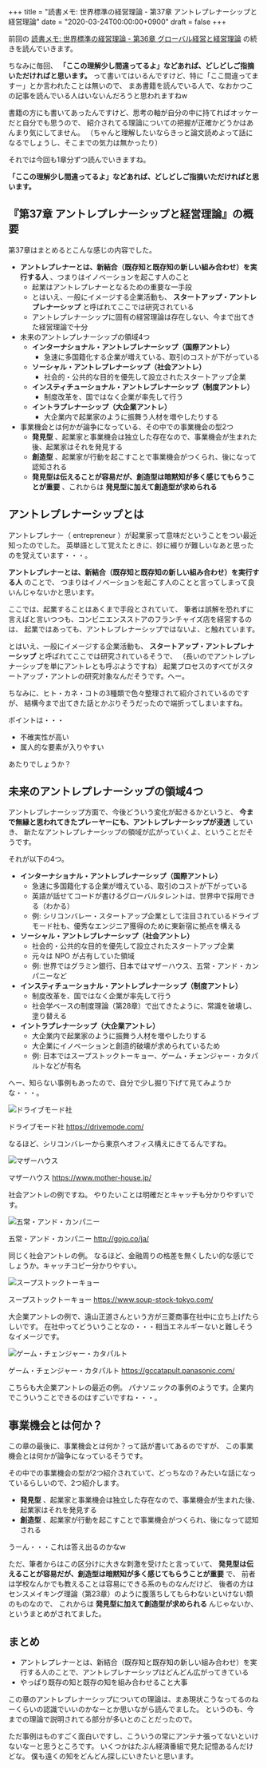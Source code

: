 +++
title = "読書メモ: 世界標準の経営理論 - 第37章 アントレプレナーシップと経営理論"
date = "2020-03-24T00:00:00+0900"
draft = false
+++

前回の [読書メモ: 世界標準の経営理論 - 第36章 グローバル経営と経営理論](/biz/20200323/) の続きを読んでいきます。

ちなみに毎回、
**「ここの理解少し間違ってるよ」などあれば、どしどしご指摘いただければと思います。**
って書いてはいるんですけど、特に「ここ間違ってますー」とか言われたことは無いので、
まあ書籍を読んでいる人で、なおかつこの記事を読んでいる人はいないんだろうと思われますねw

書籍の方にも書いてあったんですけど、思考の軸が自分の中に持てればオッケーだと自分でも思うので、
紹介されてる理論についての把握が正確かどうかはあんまり気にしてません。
（ちゃんと理解したいならきっと論文読めよって話になるでしょうし、そこまでの気力は無かったり）

それでは今回も1章分ずつ読んでいきますね。

**「ここの理解少し間違ってるよ」などあれば、どしどしご指摘いただければと思います。**



## 『第37章 アントレプレナーシップと経営理論』の概要

第37章はまとめるとこんな感じの内容でした。

- **アントレプレナーとは、新結合（既存知と既存知の新しい組み合わせ）を実行する人** 、つまりはイノベーションを起こす人のこと
    - 起業はアントレプレナーとなるための重要な一手段
    - とはいえ、一般にイメージする企業活動も、 **スタートアップ・アントレプレナーシップ** と呼ばれてここでは研究されている
    - アントレプレナーシップに固有の経営理論は存在しない、今まで出てきた経営理論で十分
- 未来のアントレプレナーシップの領域4つ
    - **インターナショナル・アントレプレナーシップ（国際アントレ）**
        - 急速に多国籍化する企業が増えている、取引のコストが下がっている
    - **ソーシャル・アントレプレナーシップ（社会アントレ）**
        - 社会的・公共的な目的を優先して設立されたスタートアップ企業
    - **インスティチューショナル・アントレプレナーシップ（制度アントレ）**
        - 制度改革を、国ではなく企業が率先して行う
    - **イントラプレナーシップ（大企業アントレ）**
        - 大企業内で起業家のように振舞う人材を増やしたりする
- 事業機会とは何かが論争になっている、その中での事業機会の型2つ
    - **発見型** 、起業家と事業機会は独立した存在なので、事業機会が生まれた後、起業家はそれを発見する
    - **創造型** 、起業家が行動を起こすことで事業機会がつくられ、後になって認知される
    - **発見型は伝えることが容易だが、創造型は暗黙知が多く感じてもらうことが重要** 、これからは **発見型に加えて創造型が求められる**

## アントレプレナーシップとは

アントレプレナー（ entrepreneur ）が起業家って意味だということをつい最近知ったのでした。
英単語として覚えたときに、妙に綴りが難しいなあと思ったのを覚えています・・・。

**アントレプレナーとは、新結合（既存知と既存知の新しい組み合わせ）を実行する人** のことで、
つまりはイノベーションを起こす人のことと言ってしまって良いんじゃないかと思います。

ここでは、起業することはあくまで手段とされていて、
筆者は誤解を恐れずに言えばと言いつつも、コンビニエンスストアのフランチャイズ店を経営するのは、
起業ではあっても、アントレプレナーシップではないよ、と触れています。

とはいえ、一般にイメージする企業活動も、 **スタートアップ・アントレプレナーシップ** と呼ばれてここでは研究されているそうで、
（長いのでアントレプレナーシップを単にアントレとも呼ぶようですね）
起業プロセスのすべてがスタートアップ・アントレの研究対象なんだそうです。へー。

ちなみに、ヒト・カネ・コトの3種類で色々整理されて紹介されているのですが、
結構今まで出てきた話とかぶりそうだったので端折ってしまいますね。

ポイントは・・・

- 不確実性が高い
- 属人的な要素が入りやすい

あたりでしょうか？



## 未来のアントレプレナーシップの領域4つ

アントレプレナーシップ方面で、今後どういう変化が起きるかというと、
**今まで無縁と思われてきたプレーヤーにも、アントレプレナーシップが浸透** していき、
新たなアントレプレナーシップの領域が広がっていくよ、ということだそうです。

それが以下の4つ。

- **インターナショナル・アントレプレナーシップ（国際アントレ）**
    - 急速に多国籍化する企業が増えている、取引のコストが下がっている
    - 英語が話せてコードが書けるグローバルタレントは、世界中で採用できる（わかる）
    - 例: シリコンバレー・スタートアップ企業として注目されているドライブモード社も、優秀なエンジニア獲得のために東新宿に拠点を構える
- **ソーシャル・アントレプレナーシップ（社会アントレ）**
    - 社会的・公共的な目的を優先して設立されたスタートアップ企業
    - 元々は NPO が占有していた領域
    - 例: 世界ではグラミン銀行、日本ではマザーハウス、五常・アンド・カンパニーなど
- **インスティチューショナル・アントレプレナーシップ（制度アントレ）**
    - 制度改革を、国ではなく企業が率先して行う
    - 社会学ベースの制度理論（第28章）で出てきたように、常識を破壊し、塗り替える
- **イントラプレナーシップ（大企業アントレ）**
    - 大企業内で起業家のように振舞う人材を増やしたりする
    - 大企業にイノベーションと創造的破壊が求められているため
    - 例: 日本ではスープストックトーキョー、ゲーム・チェンジャー・カタパルトなどが有名

へー、知らない事例もあったので、自分で少し掘り下げて見てみようかな・・・。

![ドライブモード社](/img/2020/03/theory37-01.png)

ドライブモード社 https://drivemode.com/

なるほど、シリコンバレーから東京へオフィス構えにきてるんですね。

![マザーハウス](/img/2020/03/theory37-02.png)

マザーハウス https://www.mother-house.jp/

社会アントレの例ですね。
やりたいことは明確だとキャッチも分かりやすいです。

![五常・アンド・カンパニー](/img/2020/03/theory37-03.png)

五常・アンド・カンパニー http://gojo.co/ja/

同じく社会アントレの例。
なるほど、金融周りの格差を無くしたい的な感じでしょうか。キャッチコピー分かりやすい。

![スープストックトーキョー](/img/2020/03/theory37-04.png)

スープストックトーキョー https://www.soup-stock-tokyo.com/

大企業アントレの例で、遠山正道さんという方が三菱商事在社中に立ち上げたらしいです。
在社中ってどういうことなの・・・相当エネルギーないと難しそうなイメージです。

![ゲーム・チェンジャー・カタパルト](/img/2020/03/theory37-05.png)

ゲーム・チェンジャー・カタパルト https://gccatapult.panasonic.com/

こちらも大企業アントレの最近の例。
パナソニックの事例のようです。企業内でこういうことできるのはすごいですね・・・。



## 事業機会とは何か？

この章の最後に、事業機会とは何か？って話が書いてあるのですが、
この事業機会とは何かが論争になっているそうです。

その中での事業機会の型が2つ紹介されていて、どっちなの？みたいな話になっているらしいので、2つ紹介します。

- **発見型** 、起業家と事業機会は独立した存在なので、事業機会が生まれた後、起業家はそれを発見する
- **創造型** 、起業家が行動を起こすことで事業機会がつくられ、後になって認知される

うーん・・・これは答え出るのかなw

ただ、筆者からはこの区分けに大きな刺激を受けたと言っていて、
**発見型は伝えることが容易だが、創造型は暗黙知が多く感じてもらうことが重要** で、
前者は学校なんかでも教えることは容易にできる系のものなんだけど、
後者の方はセンスメイキング理論（第23章）のように腹落ちしてもらわないといけない類のものなので、
これからは **発見型に加えて創造型が求められる** んじゃないか、というまとめがされてました。



## まとめ

- アントレプレナーとは、新結合（既存知と既存知の新しい組み合わせ）を実行する人のことで、アントレプレナーシップはどんどん広がってきている
- やっぱり既存の知と既存の知を組み合わせること大事

この章のアントレプレナーシップについての理論は、まあ現状こうなってるのねーくらいの認識でいいのかなーとか思いながら読んでました。
というのも、今までの理論で説明されてる部分が多いとのことだったので。

ただ事例はものすごく面白いですし、こういうの常にアンテナ張ってないといけないなーと思うところです。
いくつかはたぶん経済番組で見た記憶あるんだけどな。
僕も遠くの知をどんどん探しにいきたいと思います。